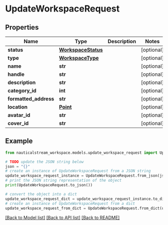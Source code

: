 # UpdateWorkspaceRequest


## Properties

Name | Type | Description | Notes
------------ | ------------- | ------------- | -------------
**status** | [**WorkspaceStatus**](WorkspaceStatus.md) |  | [optional] 
**type** | [**WorkspaceType**](WorkspaceType.md) |  | [optional] 
**name** | **str** |  | [optional] 
**handle** | **str** |  | [optional] 
**description** | **str** |  | [optional] 
**category_id** | **int** |  | [optional] 
**formatted_address** | **str** |  | [optional] 
**location** | [**Point**](Point.md) |  | [optional] 
**avatar_id** | **str** |  | [optional] 
**cover_id** | **str** |  | [optional] 

## Example

```python
from nauticalstream_workspace.models.update_workspace_request import UpdateWorkspaceRequest

# TODO update the JSON string below
json = "{}"
# create an instance of UpdateWorkspaceRequest from a JSON string
update_workspace_request_instance = UpdateWorkspaceRequest.from_json(json)
# print the JSON string representation of the object
print(UpdateWorkspaceRequest.to_json())

# convert the object into a dict
update_workspace_request_dict = update_workspace_request_instance.to_dict()
# create an instance of UpdateWorkspaceRequest from a dict
update_workspace_request_from_dict = UpdateWorkspaceRequest.from_dict(update_workspace_request_dict)
```
[[Back to Model list]](../README.md#documentation-for-models) [[Back to API list]](../README.md#documentation-for-api-endpoints) [[Back to README]](../README.md)


